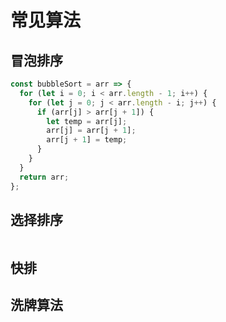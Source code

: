 # 常见算法

## 冒泡排序

```js
const bubbleSort = arr => {
  for (let i = 0; i < arr.length - 1; i++) {
    for (let j = 0; j < arr.length - i; j++) {
      if (arr[j] > arr[j + 1]) {
        let temp = arr[j];
        arr[j] = arr[j + 1];
        arr[j + 1] = temp;
      }
    }
  }
  return arr;
};
```

## 选择排序

```js
```

## 快排

## 洗牌算法
